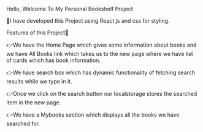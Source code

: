 Hello, Welcome To My Personal Bookshelf Project

🚀I have developed this Project using React.js and css for styling.

Features of this Project🔽

👉We have the Home Page which gives some information about books and we have All Books link which takes us to the new page where we have list of cards which has book information.

👉We have search box which has dynamic functionality of fetching search results while we type in it.

👉Once we click on the search button our localstorage stores the searched item in the new page.

👉We have a Mybooks section which displays all the books we have searched for.
